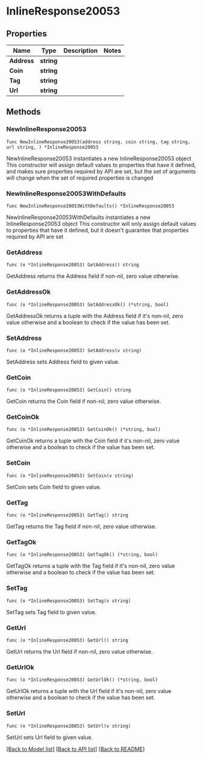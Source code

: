 # InlineResponse20053

## Properties

Name | Type | Description | Notes
------------ | ------------- | ------------- | -------------
**Address** | **string** |  | 
**Coin** | **string** |  | 
**Tag** | **string** |  | 
**Url** | **string** |  | 

## Methods

### NewInlineResponse20053

`func NewInlineResponse20053(address string, coin string, tag string, url string, ) *InlineResponse20053`

NewInlineResponse20053 instantiates a new InlineResponse20053 object
This constructor will assign default values to properties that have it defined,
and makes sure properties required by API are set, but the set of arguments
will change when the set of required properties is changed

### NewInlineResponse20053WithDefaults

`func NewInlineResponse20053WithDefaults() *InlineResponse20053`

NewInlineResponse20053WithDefaults instantiates a new InlineResponse20053 object
This constructor will only assign default values to properties that have it defined,
but it doesn't guarantee that properties required by API are set

### GetAddress

`func (o *InlineResponse20053) GetAddress() string`

GetAddress returns the Address field if non-nil, zero value otherwise.

### GetAddressOk

`func (o *InlineResponse20053) GetAddressOk() (*string, bool)`

GetAddressOk returns a tuple with the Address field if it's non-nil, zero value otherwise
and a boolean to check if the value has been set.

### SetAddress

`func (o *InlineResponse20053) SetAddress(v string)`

SetAddress sets Address field to given value.


### GetCoin

`func (o *InlineResponse20053) GetCoin() string`

GetCoin returns the Coin field if non-nil, zero value otherwise.

### GetCoinOk

`func (o *InlineResponse20053) GetCoinOk() (*string, bool)`

GetCoinOk returns a tuple with the Coin field if it's non-nil, zero value otherwise
and a boolean to check if the value has been set.

### SetCoin

`func (o *InlineResponse20053) SetCoin(v string)`

SetCoin sets Coin field to given value.


### GetTag

`func (o *InlineResponse20053) GetTag() string`

GetTag returns the Tag field if non-nil, zero value otherwise.

### GetTagOk

`func (o *InlineResponse20053) GetTagOk() (*string, bool)`

GetTagOk returns a tuple with the Tag field if it's non-nil, zero value otherwise
and a boolean to check if the value has been set.

### SetTag

`func (o *InlineResponse20053) SetTag(v string)`

SetTag sets Tag field to given value.


### GetUrl

`func (o *InlineResponse20053) GetUrl() string`

GetUrl returns the Url field if non-nil, zero value otherwise.

### GetUrlOk

`func (o *InlineResponse20053) GetUrlOk() (*string, bool)`

GetUrlOk returns a tuple with the Url field if it's non-nil, zero value otherwise
and a boolean to check if the value has been set.

### SetUrl

`func (o *InlineResponse20053) SetUrl(v string)`

SetUrl sets Url field to given value.



[[Back to Model list]](../README.md#documentation-for-models) [[Back to API list]](../README.md#documentation-for-api-endpoints) [[Back to README]](../README.md)


